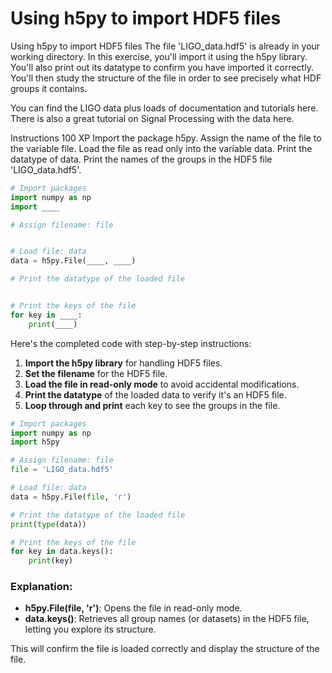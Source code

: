 # Using h5py to import HDF5 files

Using h5py to import HDF5 files
The file 'LIGO_data.hdf5' is already in your working directory. In this exercise, you'll import it using the h5py library. You'll also print out its datatype to confirm you have imported it correctly. You'll then study the structure of the file in order to see precisely what HDF groups it contains.

You can find the LIGO data plus loads of documentation and tutorials here. There is also a great tutorial on Signal Processing with the data here.

Instructions
100 XP
Import the package h5py.
Assign the name of the file to the variable file.
Load the file as read only into the variable data.
Print the datatype of data.
Print the names of the groups in the HDF5 file 'LIGO_data.hdf5'.

```py
# Import packages
import numpy as np
import ____

# Assign filename: file


# Load file: data
data = h5py.File(____, ____)

# Print the datatype of the loaded file


# Print the keys of the file
for key in ____:
    print(____)


```


Here's the completed code with step-by-step instructions:

1. **Import the h5py library** for handling HDF5 files.
2. **Set the filename** for the HDF5 file.
3. **Load the file in read-only mode** to avoid accidental modifications.
4. **Print the datatype** of the loaded data to verify it's an HDF5 file.
5. **Loop through and print** each key to see the groups in the file.

```python
# Import packages
import numpy as np
import h5py

# Assign filename: file
file = 'LIGO_data.hdf5'

# Load file: data
data = h5py.File(file, 'r')

# Print the datatype of the loaded file
print(type(data))

# Print the keys of the file
for key in data.keys():
    print(key)
```

### Explanation:
- **h5py.File(file, 'r')**: Opens the file in read-only mode.
- **data.keys()**: Retrieves all group names (or datasets) in the HDF5 file, letting you explore its structure.

This will confirm the file is loaded correctly and display the structure of the file.